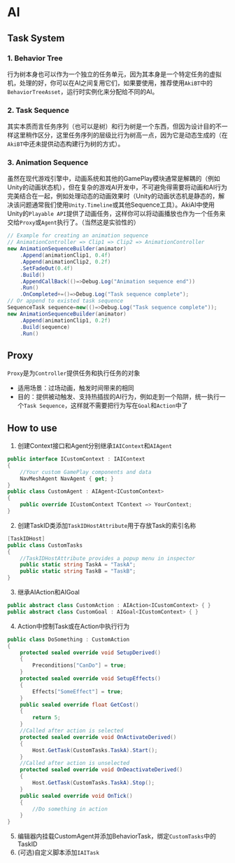# AI

## Task System

### 1. Behavior Tree

行为树本身也可以作为一个独立的任务单元，因为其本身是一个特定任务的虚拟机，处理的好，你可以在AI之间复用它们，如果要使用，推荐使用`AkiBT`中的`BehaviorTreeAsset`，运行时实例化来分配给不同的AI。

### 2. Task Sequence

其实本质而言任务序列（也可以是树）和行为树是一个东西，但因为设计目的不一样这里稍作区分，这里任务序列的层级比行为树高一点，因为它是动态生成的（在`AkiBT`中还未提供动态构建行为树的方式）。

### 3. Animation Sequence
  
虽然在现代游戏引擎中，动画系统和其他的GamePlay模块通常是解耦的（例如Unity的动画状态机），但在复杂的游戏AI开发中，不可避免得需要将动画和AI行为完美结合在一起，例如处理动态的动画效果时（Unity的动画状态机是静态的，解决该问题通常我们使用`Unity.Timeline`或其他Sequence工具）。AkiAI中使用Unity的`Playable API`提供了动画任务，这样你可以将动画播放也作为一个任务来交给`Proxy`或`Agent`执行了。（当然这是实验性的）

```C#
// Example for creating an animation sequence
// AnimationController => Clip1 => Clip2 => AnimationController
new AnimationSequenceBuilder(animator)
    .Append(animationClip1, 0.4f)
    .Append(animationClip2, 0.2f)
    .SetFadeOut(0.4f)
    .Build()
    .AppendCallBack(()=>Debug.Log("Animation sequence end"))
    .Run()
    .OnCompleted+=()=>Debug.Log("Task sequence complete");
// Or append to existed task sequence
SequenceTask sequence=new(()=>Debug.Log("Task sequence complete"));
new AnimationSequenceBuilder(animator)
    .Append(animationClip1, 0.2f)
    .Build(sequence)
    .Run()
```

## Proxy

`Proxy`是为`Controller`提供任务和执行任务的对象

* 适用场景：过场动画，触发时间带来的相同
* 目的：提供被动触发、支持热插拔的AI行为，例如走到一个陷阱，统一执行一个`Task Sequence`，这样就不需要把行为写在`Goal`和`Action`中了

## How to use

1. 创建Context接口和Agent分别继承`IAIContext`和`AIAgent`
```C#
public interface ICustomContext : IAIContext
{
    //Your custom GamePlay components and data
    NavMeshAgent NavAgent { get; }
}
public class CustomAgent : AIAgent<ICustomContext>
{
    public override ICustomContext TContext => YourContext;
}
```
2. 创建TaskID类添加`TaskIDHostAttribute`用于存放Task的索引名称
```C#
[TaskIDHost]
public class CustomTasks
{
    //TaskIDHostAttribute provides a popup menu in inspector
    public static string TaskA = "TaskA";
    public static string TaskB = "TaskB";
}
```
3. 继承AIAction和AIGoal

```C#
public abstract class CustomAction : AIAction<ICustomContext> { }
public abstract class CustomGoal : AIGoal<ICustomContext> { }
```

4. Action中控制Task或在Action中执行行为
```C#
public class DoSomething : CustomAction
{
    protected sealed override void SetupDerived()
    {
        Preconditions["CanDo"] = true;
    }
    protected sealed override void SetupEffects()
    {
        Effects["SomeEffect"] = true;
    }
    public sealed override float GetCost()
    {
        return 5;
    }
    //Called after action is selected
    protected sealed override void OnActivateDerived()
    {
        Host.GetTask(CustomTasks.TaskA).Start();
    }
    //Called after action is unselected
    protected sealed override void OnDeactivateDerived()
    {
        Host.GetTask(CustomTasks.TaskA).Stop();
    }
    public sealed override void OnTick() 
    {
        //Do something in action
    }
}
```

5. 编辑器内挂载CustomAgent并添加BehaviorTask，绑定`CustomTasks`中的TaskID
6. (可选)自定义脚本添加``IAITask``